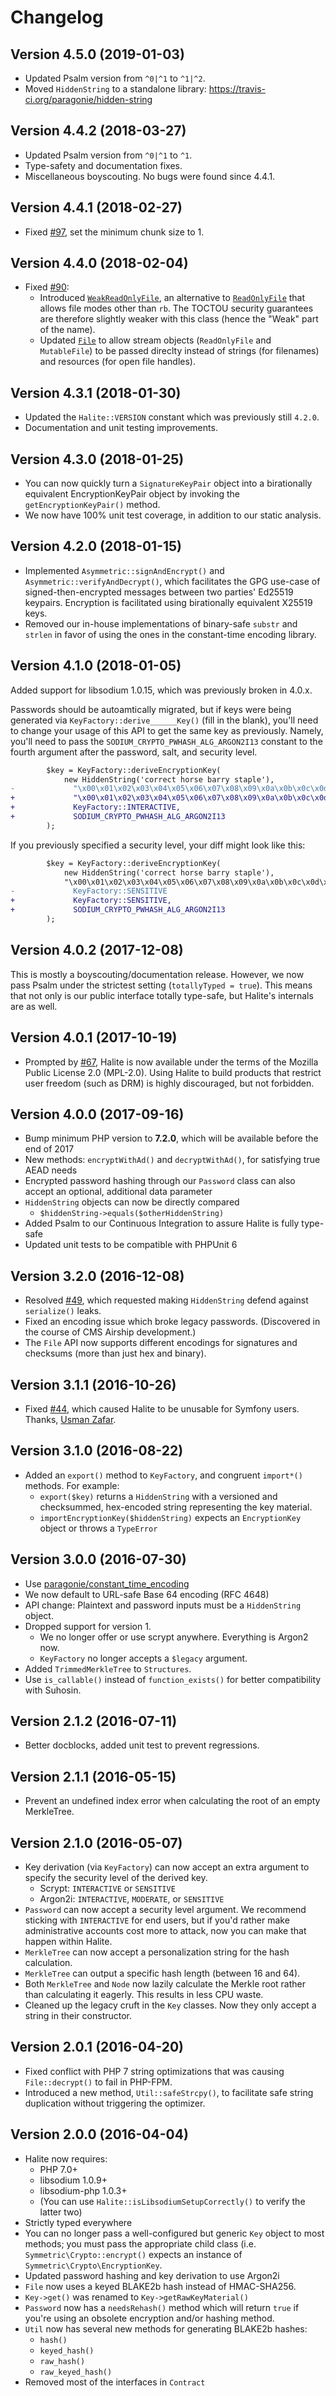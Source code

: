 # Changelog

## Version 4.5.0 (2019-01-03)

* Updated Psalm version from `^0|^1` to `^1|^2`.
* Moved `HiddenString` to a standalone library: https://travis-ci.org/paragonie/hidden-string

## Version 4.4.2 (2018-03-27)

* Updated Psalm version from `^0|^1` to `^1`.
* Type-safety and documentation fixes.
* Miscellaneous boyscouting. No bugs were found since 4.4.1.

## Version 4.4.1 (2018-02-27)

* Fixed [#97](https://github.com/paragonie/halite/issues/97), set the minimum chunk size to 1.

## Version 4.4.0 (2018-02-04)

* Fixed [#90](https://github.com/paragonie/halite/issues/90):
  * Introduced [`WeakReadOnlyFile`](https://github.com/paragonie/halite/blob/master/doc/Classes/Stream/WeakReadOnlyFile.md),
    an alternative to [`ReadOnlyFile`](https://github.com/paragonie/halite/blob/master/doc/Classes/Stream/ReadOnlyFile.md)
    that allows file modes other than `rb`. The TOCTOU security guarantees are therefore
    slightly weaker with this class (hence the "Weak" part of the name).
  * Updated [`File`](https://github.com/paragonie/halite/blob/master/doc/Classes/File.md)
    to allow stream objects (`ReadOnlyFile` and `MutableFile`) to be passed direclty instead
    of strings (for filenames) and resources (for open file handles).

## Version 4.3.1 (2018-01-30)

* Updated the `Halite::VERSION` constant which was previously still `4.2.0`.
* Documentation and unit testing improvements.

## Version 4.3.0 (2018-01-25)

* You can now quickly turn a `SignatureKeyPair` object into a birationally
  equivalent EncryptionKeyPair object by invoking the `getEncryptionKeyPair()`
  method.
* We now have 100% unit test coverage, in addition to our static analysis.

## Version 4.2.0 (2018-01-15)

* Implemented `Asymmetric::signAndEncrypt()` and `Asymmetric::verifyAndDecrypt()`,
  which facilitates the GPG use-case of signed-then-encrypted messages between
  two parties' Ed25519 keypairs. Encryption is facilitated using birationally
  equivalent X25519 keys.
* Removed our in-house implementations of binary-safe `substr` and `strlen` in
  favor of using the ones in the constant-time encoding library.

## Version 4.1.0 (2018-01-05)

Added support for libsodium 1.0.15, which was previously broken in 4.0.x.

Passwords should be autoamtically migrated, but if keys were being generated via
`KeyFactory::derive______Key()` (fill in the blank), you'll need to change your
usage of this API to get the same key as previously. Namely, you'll need to pass
the `SODIUM_CRYPTO_PWHASH_ALG_ARGON2I13` constant to the fourth argument after the
password, salt, and security level.

```diff
        $key = KeyFactory::deriveEncryptionKey(
            new HiddenString('correct horse barry staple'),
-             "\x00\x01\x02\x03\x04\x05\x06\x07\x08\x09\x0a\x0b\x0c\x0d\x0e\x0f"
+             "\x00\x01\x02\x03\x04\x05\x06\x07\x08\x09\x0a\x0b\x0c\x0d\x0e\x0f",
+             KeyFactory::INTERACTIVE,
+             SODIUM_CRYPTO_PWHASH_ALG_ARGON2I13
        );
```

If you previously specified a security level, your diff might look like this:

```diff
        $key = KeyFactory::deriveEncryptionKey(
            new HiddenString('correct horse barry staple'),
            "\x00\x01\x02\x03\x04\x05\x06\x07\x08\x09\x0a\x0b\x0c\x0d\x0e\x0f",
-             KeyFactory::SENSITIVE
+             KeyFactory::SENSITIVE,
+             SODIUM_CRYPTO_PWHASH_ALG_ARGON2I13
        );
```

## Version 4.0.2 (2017-12-08)

This is mostly a boyscouting/documentation release. However, we now pass Psalm under the
strictest setting (`totallyTyped = true`). This means that not only is our public interface
totally type-safe, but Halite's internals are as well.

## Version 4.0.1 (2017-10-19)

* Prompted by [#67](https://github.com/paragonie/halite/issues/67), Halite is now available
  under the terms of the Mozilla Public License 2.0 (MPL-2.0). Using Halite to build products
  that restrict user freedom (such as DRM) is highly discouraged, but not forbidden.

## Version 4.0.0 (2017-09-16)

* Bump minimum PHP version to **7.2.0**, which will be available before the end of 2017
* New methods: `encryptWithAd()` and `decryptWithAd()`, for satisfying true AEAD needs
* Encrypted password hashing through our `Password` class can also accept an optional, 
  additional data parameter
* `HiddenString` objects can now be directly compared
  * `$hiddenString->equals($otherHiddenString)`
* Added Psalm to our Continuous Integration to assure Halite is fully type-safe
* Updated unit tests to be compatible with PHPUnit 6

## Version 3.2.0 (2016-12-08)

* Resolved [#49](https://github.com/paragonie/halite/issues/49), which
  requested making `HiddenString` defend against `serialize()` leaks.
* Fixed an encoding issue which broke legacy passwords. 
  (Discovered in the course of CMS Airship development.)
* The `File` API now supports different encodings for signatures and 
  checksums (more than just hex and binary).

## Version 3.1.1 (2016-10-26)

* Fixed [#44](https://github.com/paragonie/halite/issues/44), which
  caused Halite to be unusable for Symfony users. Thanks, [Usman Zafar](https://github.com/usmanzafar).

## Version 3.1.0 (2016-08-22)

* Added an `export()` method to `KeyFactory`, and congruent `import*()`
  methods. For example:
  * `export($key)` returns a `HiddenString` with a versioned and
     checksummed, hex-encoded string representing the key material.
  * `importEncryptionKey($hiddenString)` expects an `EncryptionKey`
     object or throws a `TypeError`

## Version 3.0.0 (2016-07-30)

* Use [paragonie/constant_time_encoding](https://github.com/paragonie/constant_time_encoding) 
* We now default to URL-safe Base 64 encoding (RFC 4648) 
* API change: Plaintext and password inputs must be a `HiddenString`
  object.
* Dropped support for version 1.
  * We no longer offer or use scrypt anywhere. Everything is Argon2 now.
  * `KeyFactory` no longer accepts a `$legacy` argument.
* Added `TrimmedMerkleTree` to `Structures`.
* Use `is_callable()` instead of `function_exists()` for better
  compatibility with Suhosin.

## Version 2.1.2 (2016-07-11)

* Better docblocks, added unit test to prevent regressions.

## Version 2.1.1 (2016-05-15)

* Prevent an undefined index error when calculating the root of an empty MerkleTree.

## Version 2.1.0 (2016-05-07)

* Key derivation (via `KeyFactory`) can now accept an extra argument to 
  specify the security level of the derived key.
  * Scrypt: `INTERACTIVE` or `SENSITIVE`
  * Argon2i: `INTERACTIVE`, `MODERATE`, or `SENSITIVE`
* `Password` can now accept a security level argument. We recommend
  sticking with `INTERACTIVE` for end users, but if you'd rather make
  administrative accounts cost more to attack, now you can make that
  happen within Halite.
* `MerkleTree` can now accept a personalization string for the hash 
  calculation.
* `MerkleTree` can output a specific hash length (between 16 and 64).
* Both `MerkleTree` and `Node` now lazily calculate the Merkle root 
  rather than calculating it eagerly. This results in less CPU waste.
* Cleaned up the legacy cruft in the `Key` classes. Now they only accept
  a string in their constructor.

## Version 2.0.1 (2016-04-20)

* Fixed conflict with PHP 7 string optimizations that was causing `File::decrypt()` to fail in PHP-FPM.
* Introduced a new method, `Util::safeStrcpy()`, to facilitate safe string duplication without triggering the optimizer.

## Version 2.0.0 (2016-04-04)

* Halite now requires:
  * PHP 7.0+
  * libsodium 1.0.9+
  * libsodium-php 1.0.3+
  * (You can use `Halite::isLibsodiumSetupCorrectly()` to verify the
    latter two)
* Strictly typed everywhere
* You can no longer pass a well-configured but generic `Key` object to
  most methods; you must pass the appropriate child class (i.e.
  `Symmetric\Crypto::encrypt()` expects an instance of 
  `Symmetric\Crypto\EncryptionKey`.
* Updated password hashing and key derivation to use Argon2i
* `File` now uses a keyed BLAKE2b hash instead of HMAC-SHA256.
* `Key->get()` was renamed to `Key->getRawKeyMaterial()`
* `Password` now has a `needsRehash()` method which will return `true`
  if you're using an obsolete encryption and/or hashing method.
* `Util` now has several new methods for generating BLAKE2b hashes:
  * `hash()`
  * `keyed_hash()`
  * `raw_hash()`
  * `raw_keyed_hash()`
* Removed most of the interfaces in `Contract`
